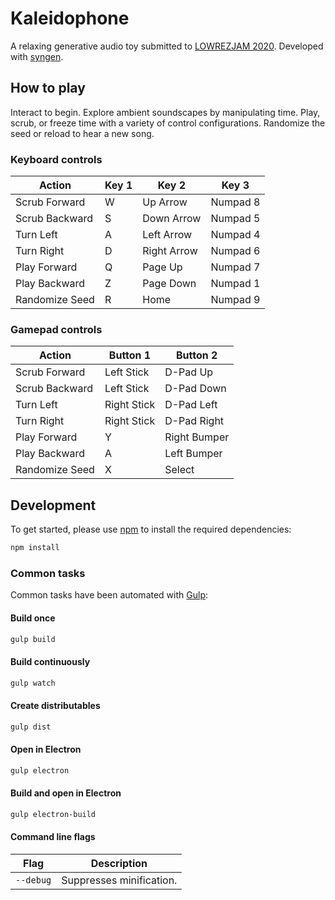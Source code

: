 # Kaleidophone
A relaxing generative audio toy submitted to [LOWREZJAM 2020](https://itch.io/jam/lowrezjam-2020).
Developed with [syngen](https://github.com/nicross/syngen).

## How to play
Interact to begin.
Explore ambient soundscapes by manipulating time.
Play, scrub, or freeze time with a variety of control configurations.
Randomize the seed or reload to hear a new song.

### Keyboard controls
| Action | Key 1 | Key 2 | Key 3 |
| - | - | - | - |
| Scrub Forward | W | Up Arrow | Numpad 8 |
| Scrub Backward | S | Down Arrow | Numpad 5 |
| Turn Left | A | Left Arrow | Numpad 4 |
| Turn Right | D | Right Arrow | Numpad 6 |
| Play Forward | Q | Page Up | Numpad 7 |
| Play Backward | Z | Page Down | Numpad 1 |
| Randomize Seed | R | Home | Numpad 9 |

### Gamepad controls
| Action | Button 1 | Button 2 |
| - | - | - |
| Scrub Forward | Left Stick | D-Pad Up |
| Scrub Backward | Left Stick | D-Pad Down |
| Turn Left | Right Stick | D-Pad Left |
| Turn Right | Right Stick | D-Pad Right |
| Play Forward | Y | Right Bumper |
| Play Backward | A | Left Bumper |
| Randomize Seed | X | Select |

## Development
To get started, please  use [npm](https://nodejs.org) to install the required dependencies:
```sh
npm install
```

### Common tasks
Common tasks have been automated with [Gulp](https://gulpjs.com):

#### Build once
```sh
gulp build
```

#### Build continuously
```sh
gulp watch
```

#### Create distributables
```sh
gulp dist
```

#### Open in Electron
```sh
gulp electron
```

#### Build and open in Electron
```sh
gulp electron-build
```

#### Command line flags
| Flag | Description |
| - | - |
| `--debug` | Suppresses minification. |
